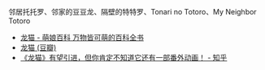 邻居托托罗、邻家的豆豆龙、隔壁的特特罗、Tonari no Totoro、My Neighbor Totoro
- [龙猫 - 萌娘百科 万物皆可萌的百科全书](https://zh.moegirl.org.cn/%E9%BE%99%E7%8C%AB)
- [龙猫 (豆瓣)](https://movie.douban.com/subject/1291560/)
- [《龙猫》有望引进，但你肯定不知道它还有一部番外动画！ - 知乎](https://zhuanlan.zhihu.com/p/44491751)
